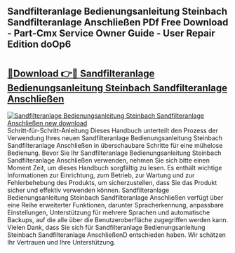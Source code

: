 ## Sandfilteranlage Bedienungsanleitung Steinbach Sandfilteranlage Anschließen PDf Free Download - Part-Cmx Service Owner Guide - User Repair Edition doOp6

# <h2><a href="http://df64dg1.blite.top/?on=Sandfilteranlage+Bedienungsanleitung+Steinbach+Sandfilteranlage+Anschlie%c3%9fen">🔗Download 👉🔴 Sandfilteranlage Bedienungsanleitung Steinbach Sandfilteranlage Anschließen</a></h2>

[![Sandfilteranlage Bedienungsanleitung Steinbach Sandfilteranlage Anschließen new download](https://i.imgur.com/lujVjoI.png)](http://df64dg1.blite.top/?on=Sandfilteranlage+Bedienungsanleitung+Steinbach+Sandfilteranlage+Anschlie%c3%9fen)
Schritt-für-Schritt-Anleitung Dieses Handbuch unterteilt den Prozess der Verwendung Ihres neuen Sandfilteranlage Bedienungsanleitung Steinbach Sandfilteranlage Anschließen in überschaubare Schritte für eine mühelose Bedienung. Bevor Sie Ihr Sandfilteranlage Bedienungsanleitung Steinbach Sandfilteranlage Anschließen verwenden, nehmen Sie sich bitte einen Moment Zeit, um dieses Handbuch sorgfältig zu lesen. Es enthält wichtige Informationen zur Einrichtung, zum Betrieb, zur Wartung und zur Fehlerbehebung des Produkts, um sicherzustellen, dass Sie das Produkt sicher und effektiv verwenden können. Sandfilteranlage Bedienungsanleitung Steinbach Sandfilteranlage Anschließen verfügt über eine Reihe erweiterter Funktionen, darunter Spracherkennung, anpassbare Einstellungen, Unterstützung für mehrere Sprachen und automatische Backups, auf die alle über die Benutzeroberfläche zugegriffen werden kann. Vielen Dank, dass Sie sich für Sandfilteranlage Bedienungsanleitung Steinbach Sandfilteranlage AnschließenD entschieden haben. Wir schätzen Ihr Vertrauen und Ihre Unterstützung.
